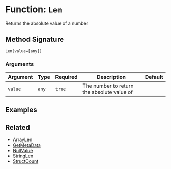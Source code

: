 [comment]: # (Note: This documentation is generated dynamically in the build process.  To modify the contents, change the javadoc on the _invoke method of the BIF class)

# Function: `Len`

Returns the absolute value of a number

## Method Signature

```
Len(value=[any])
```

### Arguments


| Argument | Type | Required | Description | Default |
|----------|------|----------|-------------|---------|
| `value` | `any` | `true` | The number to return the absolute value of |  |

## Examples



## Related

  * [ArrayLen](./ArrayLen.md)
  * [GetMetaData](./GetMetaData.md)
  * [NullValue](./NullValue.md)
  * [StringLen](./StringLen.md)
  * [StructCount](./StructCount.md)
